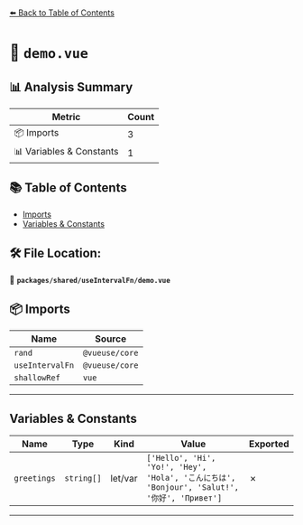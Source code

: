 [⬅️ Back to Table of Contents](../../../index.md)

# 📄 `demo.vue`

## 📊 Analysis Summary

| Metric | Count |
|--------|-------|
| 📦 Imports | 3 |
| 📊 Variables & Constants | 1 |

## 📚 Table of Contents

- [Imports](#imports)
- [Variables & Constants](#variables-constants)

## 🛠️ File Location:
📂 **`packages/shared/useIntervalFn/demo.vue`**

## 📦 Imports

| Name | Source |
|------|--------|
| `rand` | `@vueuse/core` |
| `useIntervalFn` | `@vueuse/core` |
| `shallowRef` | `vue` |


---

## Variables & Constants

| Name | Type | Kind | Value | Exported |
|------|------|------|-------|----------|
| `greetings` | `string[]` | let/var | `['Hello', 'Hi', 'Yo!', 'Hey', 'Hola', 'こんにちは', 'Bonjour', 'Salut!', '你好', 'Привет']` | ✗ |


---